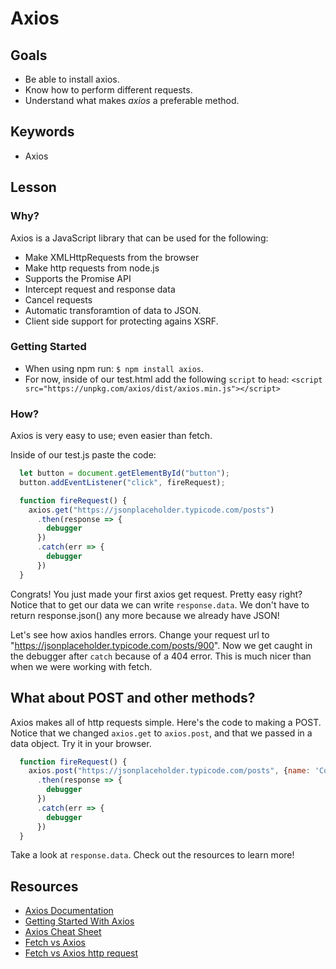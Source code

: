 # Axios 

## Goals 
* Be able to install axios.
* Know how to perform different requests.
* Understand what makes _axios_ a preferable method.

## Keywords 
* Axios

## Lesson 

### Why? 

Axios is a JavaScript library that can be used for the following:

* Make XMLHttpRequests from the browser 
* Make http requests from node.js
* Supports the Promise API
* Intercept request and response data
* Cancel requests
* Automatic transforamtion of data to JSON. 
* Client side support for protecting agains XSRF. 

### Getting Started
* When using npm run: `$ npm install axios`.
* For now, inside of our test.html add the following `script` to `head`:
`<script src="https://unpkg.com/axios/dist/axios.min.js"></script>`

### How? 
Axios is very easy to use; even easier than fetch. 

Inside of our test.js paste the code:

```js
  let button = document.getElementById("button");
  button.addEventListener("click", fireRequest);

  function fireRequest() {
    axios.get("https://jsonplaceholder.typicode.com/posts")
      .then(response => {
        debugger
      })
      .catch(err => {
        debugger
      })
  }

```

Congrats! You just made your first axios get request. Pretty easy right? Notice that to get our data we can write `response.data`.
We don't have to return response.json() any more because we already have JSON! 

Let's see how axios handles errors. Change your request url to "https://jsonplaceholder.typicode.com/posts/900". Now we get caught
in the debugger after `catch` because of a 404 error. This is much nicer than when we were working with fetch. 

## What about POST and other methods? 
Axios makes all of http requests simple. Here's the code to making a POST. Notice that we changed `axios.get` to `axios.post`,
and that we passed in a data object. Try it in your browser. 

```js
  function fireRequest() {
    axios.post("https://jsonplaceholder.typicode.com/posts", {name: 'Corey'})
      .then(response => {
        debugger
      })
      .catch(err => {
        debugger
      })
  }
```

Take a look at `response.data`. Check out the resources to learn more!



## Resources 
* [Axios Documentation](https://github.com/axios/axios)
* [Getting Started With Axios](https://medium.com/codingthesmartway-com-blog/getting-started-with-axios-166cb0035237)
* [Axios Cheat Sheet](https://kapeli.com/cheat_sheets/Axios.docset/Contents/Resources/Documents/index)
* [Fetch vs Axios](https://medium.com/@thejasonfile/fetch-vs-axios-js-for-making-http-requests-2b261cdd3af5)
* [Fetch vs Axios http request](https://medium.com/@sahilkkrazy/fetch-vs-axios-http-request-c9afa43f804e)
